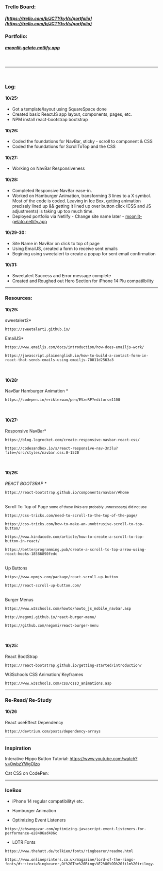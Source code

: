 
### Trello Board:
##### [https://trello.com/b/JCTYkyVs/portfolio](https://trello.com/b/JCTYkyVs/portfolio)

### Portfolio:
##### [moonlit-gelato.netlify.app](moonlit-gelato.netlify.app)

<br/>
<hr/>
<br/>



### Log:

#### 10/25:
- Got a template/layout using SquareSpace done
- Created basic ReactJS app layout, components, pages, etc.
- NPM install react-bootstrap bootstrap

#### 10/26:
- Coded the foundations for NavBar, sticky - scroll to component & CSS
- Coded the foundations for ScrollToTop and the CSS

#### 10/27:
- Working on NavBar Responsiveness

#### 10/28:
- Completed Responsive NavBar ease-in. 
- Worked on Hamburger Animation, transforming 3 lines to a X symbol. Most of the code is coded. Leaving in Ice Box, getting animation precisely lined up && getting it lined up over button click (CSS and JS adjustments) is taking up too much time.
- Deployed portfolio via Netlify - Change site name later - [moonlit-gelato.netlify.app](moonlit-gelato.netlify.app)

#### 10/29-30:
- Site Name in NavBar on click to top of page
- Using EmailJS, created a form to receive sent emails
- Begining using sweetalert to create a popup for sent email confirmation

#### 10/31:
- Sweetalert Success and Error message complete
- Created and Roughed out Hero Section for iPhone 14 Plu compatilbility


<hr/>











### Resources:

#### 10/29:
sweetalert2*
```
https://sweetalert2.github.io/
```

EmailJS*
```
https://www.emailjs.com/docs/introduction/how-does-emailjs-work/
```
```
https://javascript.plainenglish.io/how-to-build-a-contact-form-in-react-that-sends-emails-using-emailjs-70011d2563a3
```


<br/>

#### 10/28:
NavBar Hamburger Animation *
```
https://codepen.io/erikterwan/pen/EVzeRP?editors=1100
```


<br/>

#### 10/27:
Responsive NavBar*
```
https://blog.logrocket.com/create-responsive-navbar-react-css/
```
```
https://codesandbox.io/s/react-responsive-nav-3n3lu?file=/src/styles/navbar.css:0-1520
```


<br/>

#### 10/26:
<em> REACT BOOTSRAP *</em>
```
https://react-bootstrap.github.io/components/navbar/#home
```

<br/> Scroll To Top of Page
<small> some of these links are probably unnecessary/ did not use </small>
```
https://css-tricks.com/need-to-scroll-to-the-top-of-the-page/
```
```
https://css-tricks.com/how-to-make-an-unobtrusive-scroll-to-top-button/
```
```
https://www.kindacode.com/article/how-to-create-a-scroll-to-top-button-in-react/
```
```
https://betterprogramming.pub/create-a-scroll-to-top-arrow-using-react-hooks-18586890fedc
```

<br/> Up Buttons
```
https://www.npmjs.com/package/react-scroll-up-button
```
```
https://react-scroll-up-button.com/
```

<br/> Burger Menus
```
https://www.w3schools.com/howto/howto_js_mobile_navbar.asp
```
```
http://negomi.github.io/react-burger-menu/
```
```
https://github.com/negomi/react-burger-menu
```


<br/>

#### 10/25: 
React BootStrap 
```
https://react-bootstrap.github.io/getting-started/introduction/
```
W3Schools CSS Animation/ Keyframes
```
https://www.w3schools.com/css/css3_animations.asp
```





<hr/>

### Re-Read/ Re-Study
#### 10/26
React useEffect Dependency
```
https://devtrium.com/posts/dependency-arrays
```


<hr/>

### Inspiration
Interative Hippo Button Tutorial:
https://www.youtube.com/watch?v=0wbzYWgOIzo

Cat CSS on CodePen:



<hr/>

### IceBox
- iPhone 14 regular compatibility/ etc.

- Hamburger Animation

- Optimizing Event Listeners
```
https://ehsangazar.com/optimizing-javascript-event-listeners-for-performance-e28406ad406c
```

- LOTR Fonts
```
https://www.thehutt.de/tolkien/fonts/ringbearer/readme.html
```
```
https://www.onlineprinters.co.uk/magazine/lord-of-the-rings-fonts/#:~:text=Ringbearer,Of%20The%20Rings%E2%80%9D%20film%20trilogy.
```
